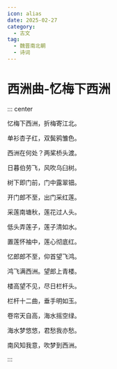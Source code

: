 ```yaml
---
icon: alias
date: 2025-02-27
category:
  - 古文
tag:
  - 魏晋南北朝
  - 诗词
---
```



# 西洲曲-忆梅下西洲

<!-- more -->

::: center

忆梅下西洲，折梅寄江北。

单衫杏子红，双鬓鸦雏色。

西洲在何处？两桨桥头渡。

日暮伯劳飞，风吹乌臼树。

树下即门前，门中露翠钿。

开门郎不至，出门采红莲。

采莲南塘秋，莲花过人头。

低头弄莲子，莲子清如水。

置莲怀袖中，莲心彻底红。

忆郎郎不至，仰首望飞鸿。

鸿飞满西洲。望郎上青楼。

楼高望不见，尽日栏杆头。

栏杆十二曲，垂手明如玉。

卷帘天自高，海水摇空绿。

海水梦悠悠，君愁我亦愁。

南风知我意，吹梦到西洲。

:::
